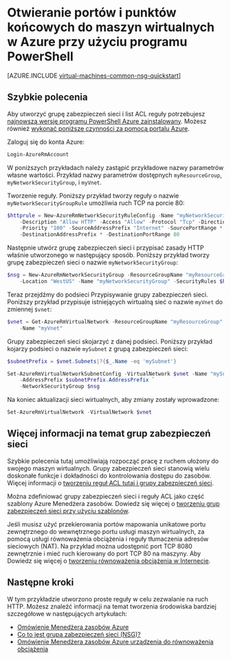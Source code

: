 <properties
   pageTitle="Otwórz porty do maszyny przy użyciu programu PowerShell | Microsoft Azure"
   description="Dowiedz się, jak otworzyć port / Tworzenie punktu końcowego do swojego maszyn wirtualnych systemu Windows za pomocą trybie wdrożenia Menedżera zasobów Azure i Azure programu PowerShell"
   services="virtual-machines-windows"
   documentationCenter=""
   authors="iainfoulds"
   manager="timlt"
   editor=""/>

<tags
   ms.service="virtual-machines-windows"
   ms.devlang="na"
   ms.topic="article"
   ms.tgt_pltfrm="vm-windows"
   ms.workload="infrastructure-services"
   ms.date="10/27/2016"
   ms.author="iainfou"/>

# <a name="opening-ports-and-endpoints-to-a-vm-in-azure-using-powershell"></a>Otwieranie portów i punktów końcowych do maszyn wirtualnych w Azure przy użyciu programu PowerShell
[AZURE.INCLUDE [virtual-machines-common-nsg-quickstart](../../includes/virtual-machines-common-nsg-quickstart.md)]

## <a name="quick-commands"></a>Szybkie polecenia
Aby utworzyć grupę zabezpieczeń sieci i list ACL reguły potrzebujesz [najnowszą wersję programu PowerShell Azure zainstalowany](../powershell-install-configure.md). Możesz również [wykonać poniższe czynności za pomocą portalu Azure](virtual-machines-windows-nsg-quickstart-portal.md).

Zaloguj się do konta Azure:

```powershell
Login-AzureRmAccount
```

W poniższych przykładach należy zastąpić przykładowe nazwy parametrów własne wartości. Przykład nazwy parametrów dostępnych `myResourceGroup`, `myNetworkSecurityGroup`, i `myVnet`.

Tworzenie reguły. Poniższy przykład tworzy reguły o nazwie `myNetworkSecurityGroupRule` umożliwia ruch TCP na porcie 80:

```powershell
$httprule = New-AzureRmNetworkSecurityRuleConfig -Name "myNetworkSecurityGroupRule" `
    -Description "Allow HTTP" -Access "Allow" -Protocol "Tcp" -Direction "Inbound" `
    -Priority "100" -SourceAddressPrefix "Internet" -SourcePortRange * `
    -DestinationAddressPrefix * -DestinationPortRange 80
```

Następnie utwórz grupę zabezpieczeń sieci i przypisać zasady HTTP właśnie utworzonego w następujący sposób. Poniższy przykład tworzy grupę zabezpieczeń sieci o nazwie `myNetworkSecurityGroup`:

```powershell
$nsg = New-AzureRmNetworkSecurityGroup -ResourceGroupName "myResourceGroup" `
    -Location "WestUS" -Name "myNetworkSecurityGroup" -SecurityRules $httprule
```

Teraz przejdźmy do podsieci Przypisywanie grupy zabezpieczeń sieci. Poniższy przykład przypisuje istniejących wirtualną sieć o nazwie `myVnet` do zmiennej `$vnet`:

```powershell
$vnet = Get-AzureRmVirtualNetwork -ResourceGroupName "myResourceGroup" `
    -Name "myVnet"
```

Grupy zabezpieczeń sieci skojarzyć z danej podsieci. Poniższy przykład kojarzy podsieci o nazwie `mySubnet` z grupą zabezpieczeń sieci:

```powershell
$subnetPrefix = $vnet.Subnets|?{$_.Name -eq 'mySubnet'}

Set-AzureRmVirtualNetworkSubnetConfig -VirtualNetwork $vnet -Name "mySubnet" `
    -AddressPrefix $subnetPrefix.AddressPrefix `
    -NetworkSecurityGroup $nsg
```

Na koniec aktualizacji sieci wirtualnych, aby zmiany zostały wprowadzone:

```powershell
Set-AzureRmVirtualNetwork -VirtualNetwork $vnet
```


## <a name="more-information-on-network-security-groups"></a>Więcej informacji na temat grup zabezpieczeń sieci
Szybkie polecenia tutaj umożliwiają rozpocząć pracę z ruchem ułożony do swojego maszyn wirtualnych. Grupy zabezpieczeń sieci stanowią wielu doskonałe funkcje i dokładności do kontrolowania dostępu do zasobów. Więcej informacji o [tworzeniu reguł ACL tutaj i grupy zabezpieczeń sieci](../virtual-network/virtual-networks-create-nsg-arm-ps.md).

Można zdefiniować grupy zabezpieczeń sieci i reguły ACL jako część szablony Azure Menedżera zasobów. Dowiedz się więcej o [tworzeniu grup zabezpieczeń sieci przy użyciu szablonów](../virtual-network/virtual-networks-create-nsg-arm-template.md).

Jeśli musisz użyć przekierowania portów mapowania unikatowe portu zewnętrznego do wewnętrznego portu usługi maszyn wirtualnych, za pomocą usługi równoważenia obciążenia i reguły tłumaczenia adresów sieciowych (NAT). Na przykład można udostępnić port TCP 8080 zewnętrznie i mieć ruch kierowany do port TCP 80 na maszyny. Aby Dowiedz się więcej o [tworzeniu równoważenia obciążenia w Internecie](../load-balancer/load-balancer-get-started-internet-arm-ps.md).

## <a name="next-steps"></a>Następne kroki
W tym przykładzie utworzono proste reguły w celu zezwalanie na ruch HTTP. Możesz znaleźć informacji na temat tworzenia środowiska bardziej szczegółowe w następujących artykułach:

- [Omówienie Menedżera zasobów Azure](../azure-resource-manager/resource-group-overview.md)
- [Co to jest grupa zabezpieczeń sieci (NSG)?](../virtual-network/virtual-networks-nsg.md)
- [Omówienie Menedżera zasobów Azure urządzenia do równoważenia obciążenia](../load-balancer/load-balancer-arm.md)